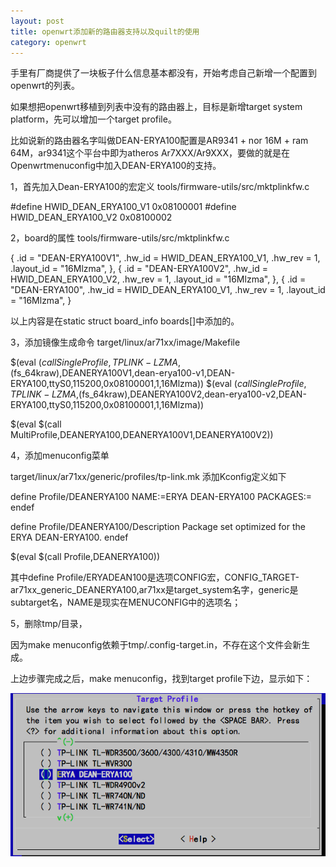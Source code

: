 ```yaml
---
layout: post
title: openwrt添加新的路由器支持以及quilt的使用
category: openwrt
---
```


手里有厂商提供了一块板子什么信息基本都没有，开始考虑自己新增一个配置到openwrt的列表。

如果想把openwrt移植到列表中没有的路由器上，目标是新增target system platform，先可以增加一个target profile。

比如说新的路由器名字叫做DEAN-ERYA100配置是AR9341 + nor 16M + ram 64M，ar9341这个平台中即为atheros Ar7XXX/Ar9XXX，要做的就是在Openwrtmenuconfig中加入DEAN-ERYA100的支持。

1，首先加入Dean-ERYA100的宏定义
tools/firmware-utils/src/mktplinkfw.c

#define HWID_DEAN_ERYA100_V1 0x08100001
#define HWID_DEAN_ERYA100_V2 0x08100002

2，board的属性
tools/firmware-utils/src/mktplinkfw.c


{
	.id     = "DEAN-ERYA100V1",
	.hw_id      = HWID_DEAN_ERYA100_V1,
	.hw_rev     = 1,
	.layout_id  = "16Mlzma",
}, {
	 .id     = "DEAN-ERYA100V2",
	 .hw_id      = HWID_DEAN_ERYA100_V2,
	 .hw_rev     = 1,
	 .layout_id  = "16Mlzma",
}, {
	 .id     = "DEAN-ERYA100",
	 .hw_id      = HWID_DEAN_ERYA100_V1,
	 .hw_rev     = 1,
	 .layout_id  = "16Mlzma",
}

以上内容是在static struct board_info boards[]中添加的。

3，添加镜像生成命令
target/linux/ar71xx/image/Makefile


$(eval $(call SingleProfile,TPLINK-LZMA,$(fs_64kraw),DEANERYA100V1,dean-erya100-v1,DEAN-ERYA100,ttyS0,115200,0x08100001,1,16Mlzma))
$(eval $(call SingleProfile,TPLINK-LZMA,$(fs_64kraw),DEANERYA100V2,dean-erya100-v2,DEAN-ERYA100,ttyS0,115200,0x08100001,1,16Mlzma))

$(eval $(call MultiProfile,DEANERYA100,DEANERYA100V1,DEANERYA100V2))

4，添加menuconfig菜单

target/linux/ar71xx/generic/profiles/tp-link.mk 添加Kconfig定义如下


define Profile/DEANERYA100
    NAME:=ERYA DEAN-ERYA100
	PACKAGES:=
endef

define Profile/DEANERYA100/Description
	Package set optimized for the ERYA DEAN-ERYA100.
endef

$(eval $(call Profile,DEANERYA100))

其中define Profile/ERYADEAN100是选项CONFIG宏，CONFIG_TARGET-ar71xx_generic_DEANERYA100,ar71xx是target_system名字，generic是subtarget名，NAME是现实在MENUCONFIG中的选项名；

5，删除tmp/目录，

因为make menuconfig依赖于tmp/.config-target.in，不存在这个文件会新生成。

上边步骤完成之后，make menuconfig，找到target profile下边，显示如下：

![](/image/new1.png)


